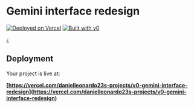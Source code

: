 # Gemini interface redesign



[![Deployed on Vercel](https://img.shields.io/badge/Deployed%20on-Vercel-black?style=for-the-badge&logo=vercel)](https://vercel.com/danielleonardo23s-projects/v0-gemini-interface-redesign)
[![Built with v0](https://img.shields.io/badge/Built%20with-v0.dev-black?style=for-the-badge)](https://v0.dev/chat/projects/DlcW7rLdKqg)

¿

## Deployment

Your project is live at:

**[https://vercel.com/danielleonardo23s-projects/v0-gemini-interface-redesign](https://vercel.com/danielleonardo23s-projects/v0-gemini-interface-redesign)**



